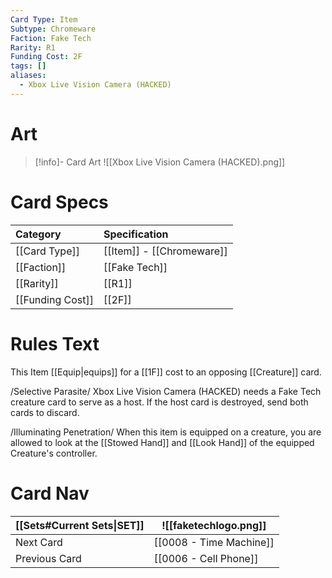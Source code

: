 ```yaml
---
Card Type: Item
Subtype: Chromeware
Faction: Fake Tech
Rarity: R1
Funding Cost: 2F
tags: []
aliases:
  - Xbox Live Vision Camera (HACKED)
---
```

# Art

> [!info]- Card Art
> ![[Xbox Live Vision Camera (HACKED).png]]

# Card Specs

| Category | Specification| 
| :--- | :--- |
| [[Card Type]] | [[Item]] - [[Chromeware]] |  
| [[Faction]] | [[Fake Tech]] |  
| [[Rarity]] | [[R1]] |
| [[Funding Cost]] | [[2F]] |  

# Rules Text  

This Item [[Equip|equips]] for a [[1F]] cost to an opposing [[Creature]] card.  

/Selective Parasite/ Xbox Live Vision Camera (HACKED) needs a Fake Tech creature card to serve as a host.
If the host card is destroyed, send both cards to discard.  

/Illuminating Penetration/ When this item is equipped on a creature, you are allowed to look at the [[Stowed Hand]] and [[Look Hand]] of the equipped Creature's controller.  



# Card Nav

| [[Sets#Current Sets\|SET]] | ![[faketechlogo.png]] |
| --------------------------- | --------------------- |
| Next Card                   | [[0008 - Time Machine]]                  |
| Previous Card               | [[0006 - Cell Phone]]                  |


